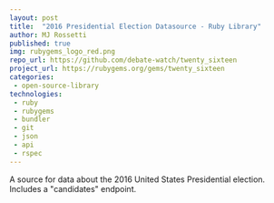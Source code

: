 ```yaml
---
layout: post
title:  "2016 Presidential Election Datasource - Ruby Library"
author: MJ Rossetti
published: true
img: rubygems_logo_red.png
repo_url: https://github.com/debate-watch/twenty_sixteen
project_url: https://rubygems.org/gems/twenty_sixteen
categories:
 - open-source-library
technologies:
 - ruby
 - rubygems
 - bundler
 - git
 - json
 - api
 - rspec
---
```


A source for data about the 2016 United States Presidential election. Includes a "candidates" endpoint.
